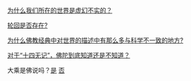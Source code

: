 [为什么我们所在的世界是虚幻不实的？]()

[轮回是否存在?]()

[为什么佛教经典中对世界的描述中有那么多与科学不一致的地方?]()

[对于“十四无记”，佛陀到底知道还是不知道？]()

大乘是佛说吗？[是]()	[否]()

<a name="da-cheng-shi-fo-shuo"></a>

<a name="da-cheng-fei-fo-shuo"></a>